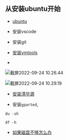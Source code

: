## 从安装ubuntu开始

* [ubuntu](https://releases.ubuntu.com/focal/)

* 安装vscode

* 安装git

* [安装vmtools](饿)

* 

  
  
  
  
  ![截屏2022-09-24 10.26.44](http://cdn.zhengyanchen.cn/img202209241026783.png)

![截屏2022-09-24 10.29.19](http://cdn.zhengyanchen.cn/img202209241029037.png)

* [安装清华源](https://developer.aliyun.com/article/639051)

*  安装`gparted`, 

```shell
du -sh
```

```shell
df -h
```

* [如果磁盘不够怎么办](https://juejin.cn/post/6998762369346174990)
